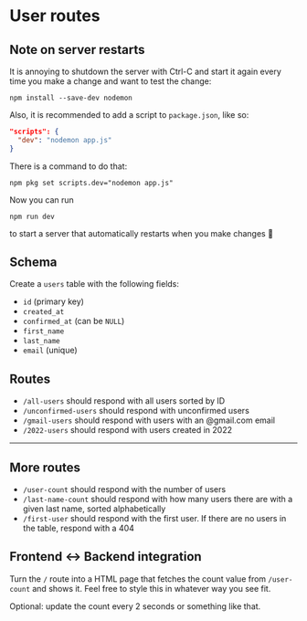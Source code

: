 # User routes

## Note on server restarts

It is annoying to shutdown the server with Ctrl-C and start it again every time you make a change and want to test the change:

```shell
npm install --save-dev nodemon
```

Also, it is recommended to add a script to `package.json`, like so:

```json
"scripts": {
  "dev": "nodemon app.js"
}
```

There is a command to do that:

```shell
npm pkg set scripts.dev="nodemon app.js"
```

Now you can run

```shell
npm run dev
```

to start a server that automatically restarts when you make changes 🎉

## Schema

Create a `users` table with the following fields:

- `id` (primary key)
- `created_at`
- `confirmed_at` (can be `NULL`)
- `first_name`
- `last_name`
- `email` (unique)

## Routes

- `/all-users` should respond with all users sorted by ID
- `/unconfirmed-users` should respond with unconfirmed users
- `/gmail-users` should respond with users with an @gmail.com email
- `/2022-users` should respond with users created in 2022

---

## More routes

- `/user-count` should respond with the number of users
- `/last-name-count` should respond with how many users there are with a given last name, sorted alphabetically
- `/first-user` should respond with the first user. If there are no users in the table, respond with a 404

## Frontend <-> Backend integration

Turn the `/` route into a HTML page that fetches the count value from `/user-count` and shows it. Feel free to style this in whatever way you see fit.

Optional: update the count every 2 seconds or something like that.
